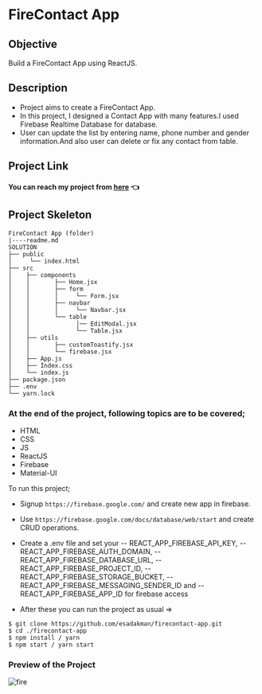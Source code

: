 # FireContact App

## Objective

Build a FireContact App using ReactJS.

## Description

- Project aims to create a FireContact App.
- In this project, I designed a Contact App with many features.I used Firebase Realtime Database for database.
- User can update the list by entering name, phone number and gender information.And also user can delete or fix any contact from table.

## Project Link

#### You can reach my project from [here](https://firecontact-app-blush.vercel.app/) 👈

## Project Skeleton

```
FireContact App (folder)
|----readme.md
SOLUTION
├── public
│     └── index.html
├── src
│    ├── components
│    │       ├── Home.jsx
│    │       ├── form
│    │       │     └── Form.jsx
│    │       ├── navbar
│    │       │     └── Navbar.jsx
│    │       └── table
│    │             │── EditModal.jsx
│    │             └── Table.jsx
│    ├── utils
│    │       ├── customToastify.jsx
│    │       └── firebase.jsx
│    ├── App.js
│    ├── İndex.css
│    └── index.js
├── package.json
├── .env
└── yarn.lock
```

### At the end of the project, following topics are to be covered;

- HTML
- CSS
- JS
- ReactJS
- Firebase
- Material-UI

To run this project;

- Signup `https://firebase.google.com/` and create new app in firebase.
- Use `https://firebase.google.com/docs/database/web/start` and create CRUD operations.
- Create a .env file and set your
  -- REACT_APP_FIREBASE_API_KEY,
  -- REACT_APP_FIREBASE_AUTH_DOMAIN,
  -- REACT_APP_FIREBASE_DATABASE_URL,
  -- REACT_APP_FIREBASE_PROJECT_ID,
  -- REACT_APP_FIREBASE_STORAGE_BUCKET,
  -- REACT_APP_FIREBASE_MESSAGING_SENDER_ID and
  -- REACT_APP_FIREBASE_APP_ID for firebase access

- After these you can run the project as usual =>

```
$ git clone https://github.com/esadakman/firecontact-app.git
$ cd ./firecontact-app
$ npm install / yarn
$ npm start / yarn start
```

### Preview of the Project

![fire](https://user-images.githubusercontent.com/98649983/180781321-afb20b7b-d2d7-40c7-b10f-cd7aaa99adf2.gif)

